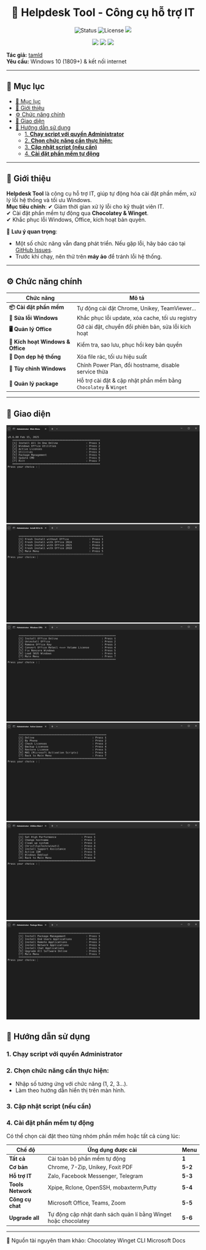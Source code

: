 
<h1 align="center">🚀 Helpdesk Tool - Công cụ hỗ trợ IT</h1>
<p align="center">
  <img src="https://img.shields.io/badge/status-active-brightgreen" alt="Status">
  <img src="https://img.shields.io/badge/license-MIT-blue" alt="License">
  <img src="https://img.shields.io/github/downloads/tamld/tao-repo-tren-github/total.svg">
</p>
<p align="center">
  <img src="https://img.shields.io/github/forks/tamld/tao-repo-tren-github.svg">
  <img src="https://img.shields.io/github/stars/tamld/tao-repo-tren-github.svg">
  <img src="https://img.shields.io/github/followers/tamld.svg?style=social&label=Follow&maxAge=2592000">
</p>

**Tác giả:** [tamld](https://github.com/tamld)  
**Yêu cầu:** Windows 10 (1809+) & kết nối internet  

---

## 📖 Mục lục
- [📖 Mục lục](#-mục-lục)
- [🔹 Giới thiệu](#-giới-thiệu)
- [⚙ Chức năng chính](#-chức-năng-chính)
- [📌 Giao diện](#-giao-diện)
- [📌 Hướng dẫn sử dụng](#-hướng-dẫn-sử-dụng)
  - [1. **Chạy script với quyền Administrator**](#1-chạy-script-với-quyền-administrator)
  - [2. **Chọn chức năng cần thực hiện:**](#2-chọn-chức-năng-cần-thực-hiện)
  - [3. **Cập nhật script (nếu cần)**](#3-cập-nhật-script-nếu-cần)
  - [4. **Cài đặt phần mềm tự động**](#4-cài-đặt-phần-mềm-tự-động)

---

## 🔹 Giới thiệu

**Helpdesk Tool** là công cụ hỗ trợ IT, giúp tự động hóa cài đặt phần mềm, xử lý lỗi hệ thống và tối ưu Windows.  
**Mục tiêu chính**:
✔ Giảm thời gian xử lý lỗi cho kỹ thuật viên IT.  
✔ Cài đặt phần mềm tự động qua **Chocolatey & Winget**.  
✔ Khắc phục lỗi Windows, Office, kích hoạt bản quyền.  

📌 **Lưu ý quan trọng**:
- Một số chức năng vẫn đang phát triển. Nếu gặp lỗi, hãy báo cáo tại [GitHub Issues](https://github.com/tamld/cmdToolForHelpdesk/issues).
- Trước khi chạy, nên thử trên **máy ảo** để tránh lỗi hệ thống.

---

## ⚙ Chức năng chính

| Chức năng | Mô tả |
|-----------|-------|
| **📦 Cài đặt phần mềm** | Tự động cài đặt Chrome, Unikey, TeamViewer... |
| **🔄 Sửa lỗi Windows** | Khắc phục lỗi update, xóa cache, tối ưu registry |
| **🖥️ Quản lý Office** | Gỡ cài đặt, chuyển đổi phiên bản, sửa lỗi kích hoạt |
| **🔑 Kích hoạt Windows & Office** | Kiểm tra, sao lưu, phục hồi key bản quyền |
| **💾 Dọn dẹp hệ thống** | Xóa file rác, tối ưu hiệu suất |
| **🔌 Tùy chỉnh Windows** | Chỉnh Power Plan, đổi hostname, disable service thừa |
| **📂 Quản lý package** | Hỗ trợ cài đặt & cập nhật phần mềm bằng `Chocolatey` & `Winget` |

---
## 📌 Giao diện

![Main menu](pictures/1.png)
![AIO](pictures/1-1.png)
![Office](pictures/1-2.png)
![License](pictures/1-3.png)
![Utilities](pictures/1-4.png)
![Package Management](pictures/1-5.png)

## 📌 Hướng dẫn sử dụng


### 1. **Chạy script với quyền Administrator**  

### 2. **Chọn chức năng cần thực hiện:**
+ Nhập số tương ứng với chức năng (1, 2, 3...).
+ Làm theo hướng dẫn hiển thị trên màn hình.

### 3. **Cập nhật script (nếu cần)**

### 4. **Cài đặt phần mềm tự động**
Có thể chọn cài đặt theo từng nhóm phần mềm hoặc tất cả cùng lúc:


|**Chế độ**|Ứng dụng được cài|Menu|
|-----------|-------|-------|
|**Tất cả**|Cài toàn bộ phần mềm tự động|**1**|
|**Cơ bản**|Chrome, 7-Zip, Unikey, Foxit PDF|**5-2**|
|**Hỗ trợ IT**|Zalo, Facebook Messenger, Telegram|**5-3**|
|**Tools Network**|Xpipe, Rclone, OpenSSH, mobaxterm,Putty|**5-4**|
|**Công cụ chat**|Microsoft Office, Teams, Zoom|**5-5**|
|**Upgrade all**| Tự động cập nhật danh sách quản lí bằng Winget hoặc chocolatey |**5-6**|

---

🔗 Nguồn tài nguyên tham khảo:
Chocolatey
Winget CLI
Microsoft Docs